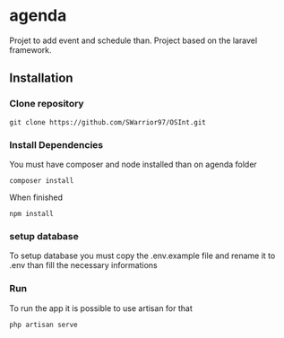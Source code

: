# agenda

Projet to add event and schedule than. Project based on the laravel framework.

## Installation
### Clone repository

```shell
git clone https://github.com/SWarrior97/OSInt.git
```


### Install Dependencies
You must have composer and node installed than on agenda folder
```shell
composer install
```
When finished
```shell
npm install
```

### setup database
To setup database you must copy the .env.example file and rename it to .env than fill the necessary informations

### Run
To run the app it is possible to use artisan for that
```shell
php artisan serve
```
